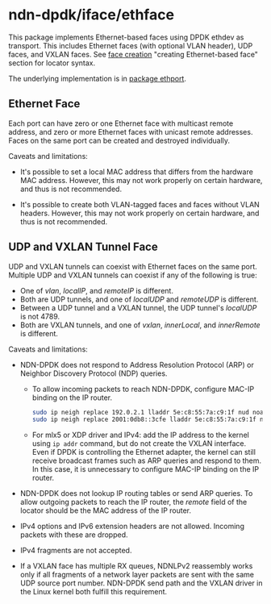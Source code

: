 # ndn-dpdk/iface/ethface

This package implements Ethernet-based faces using DPDK ethdev as transport.
This includes Ethernet faces (with optional VLAN header), UDP faces, and VXLAN faces.
See [face creation](../../docs/face.md) "creating Ethernet-based face" section for locator syntax.

The underlying implementation is in [package ethport](../ethport).

## Ethernet Face

Each port can have zero or one Ethernet face with multicast remote address, and zero or more Ethernet faces with unicast remote addresses.
Faces on the same port can be created and destroyed individually.

Caveats and limitations:

* It's possible to set a local MAC address that differs from the hardware MAC address.
  However, this may not work properly on certain hardware, and thus is not recommended.

* It's possible to create both VLAN-tagged faces and faces without VLAN headers.
  However, this may not work properly on certain hardware, and thus is not recommended.

## UDP and VXLAN Tunnel Face

UDP and VXLAN tunnels can coexist with Ethernet faces on the same port.
Multiple UDP and VXLAN tunnels can coexist if any of the following is true:

* One of *vlan*, *localIP*, and *remoteIP* is different.
* Both are UDP tunnels, and one of *localUDP* and *remoteUDP* is different.
* Between a UDP tunnel and a VXLAN tunnel, the UDP tunnel's *localUDP* is not 4789.
* Both are VXLAN tunnels, and one of *vxlan*, *innerLocal*, and *innerRemote* is different.

Caveats and limitations:

* NDN-DPDK does not respond to Address Resolution Protocol (ARP) or Neighbor Discovery Protocol (NDP) queries.

  * To allow incoming packets to reach NDN-DPDK, configure MAC-IP binding on the IP router.

    ```bash
    sudo ip neigh replace 192.0.2.1 lladdr 5e:c8:55:7a:c9:1f nud noarp dev eth1
    sudo ip neigh replace 2001:0db8::3cfe lladdr 5e:c8:55:7a:c9:1f nud noarp dev eth1
    ```

  * For mlx5 or XDP driver and IPv4: add the IP address to the kernel using `ip addr` command, but do not create the VXLAN interface.
    Even if DPDK is controlling the Ethernet adapter, the kernel can still receive broadcast frames such as ARP queries and respond to them.
    In this case, it is unnecessary to configure MAC-IP binding on the IP router.

* NDN-DPDK does not lookup IP routing tables or send ARP queries.
  To allow outgoing packets to reach the IP router, the *remote* field of the locator should be the MAC address of the IP router.

* IPv4 options and IPv6 extension headers are not allowed.
  Incoming packets with these are dropped.

* IPv4 fragments are not accepted.

* If a VXLAN face has multiple RX queues, NDNLPv2 reassembly works only if all fragments of a network layer packets are sent with the same UDP source port number.
  NDN-DPDK send path and the VXLAN driver in the Linux kernel both fulfill this requirement.

